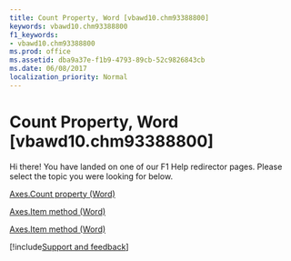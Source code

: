 ```yaml
---
title: Count Property, Word [vbawd10.chm93388800]
keywords: vbawd10.chm93388800
f1_keywords:
- vbawd10.chm93388800
ms.prod: office
ms.assetid: dba9a37e-f1b9-4793-89cb-52c9826843cb
ms.date: 06/08/2017
localization_priority: Normal
---
```



# Count Property, Word [vbawd10.chm93388800]

Hi there! You have landed on one of our F1 Help redirector pages. Please select the topic you were looking for below.

[Axes.Count property (Word)](https://msdn.microsoft.com/library/e182ef8e-eff1-eeb3-ae06-7764fa112a89%28Office.15%29.aspx)

[Axes.Item method (Word)](https://msdn.microsoft.com/library/18f63335-3043-3f52-28b0-8b515db655f3.aspx)

[Axes.Item method (Word)](https://msdn.microsoft.com/library/143898d3-cbc8-ebfc-4e25-caceeb91a8bf%28Office.15%29.aspx)

[!include[Support and feedback](~/includes/feedback-boilerplate.md)]